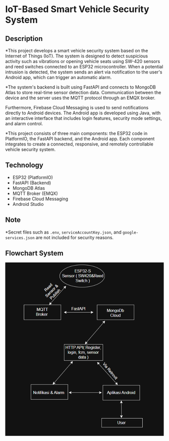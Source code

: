 # IoT-Based Smart Vehicle Security System

## Description
*This project develops a smart vehicle security system based on the Internet of Things (IoT). The system is designed to detect suspicious activity such as vibrations or opening vehicle seats using SW-420 sensors and reed switches connected to an ESP32 microcontroller.
When a potential intrusion is detected, the system sends an alert via notification to the user's Android app, which can trigger an automatic alarm.

*The system's backend is built using FastAPI and connects to MongoDB Atlas to store real-time sensor detection data. Communication between the device and the server uses the MQTT protocol through an EMQX broker.

Furthermore, Firebase Cloud Messaging is used to send notifications directly to Android devices. The Android app is developed using Java, with an interactive interface that includes login features, security mode settings, and alarm control.

*This project consists of three main components: the ESP32 code in PlatformIO, the FastAPI backend, and the Android app. Each component integrates to create a connected, responsive, and remotely controllable vehicle security system.

## Technology
- ESP32 (PlatformIO)
- FastAPI (Backend)
- MongoDB Atlas
- MQTT Broker (EMQX)
- Firebase Cloud Messaging
- Android Studio

## Note
*Secret files such as `.env`, `serviceAccountKey.json`, and `google-services.json` are not included for security reasons.

## Flowchart System
![Flowcahrt System](images/FlowchartSystem.png)
